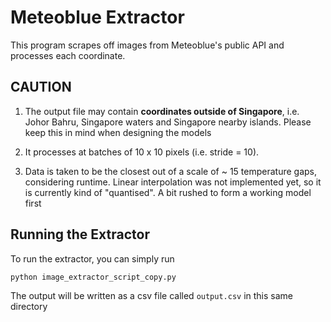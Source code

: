 # Meteoblue Extractor

This program scrapes off images from Meteoblue's public API and processes each coordinate. 

## CAUTION

1. The output file may contain **coordinates outside of Singapore**, i.e. Johor Bahru, Singapore waters and Singapore nearby islands. Please keep this in mind when designing the models

2. It processes at batches of 10 x 10 pixels (i.e. stride = 10). 

3. Data is taken to be the closest out of a scale of ~ 15 temperature gaps, considering runtime. Linear interpolation was not implemented yet, so it is currently kind of "quantised". A bit rushed to form a working model first

## Running the Extractor

To run the extractor, you can simply run 

```bash
python image_extractor_script_copy.py
```

The output will be written as a csv file called `output.csv` in this same directory
